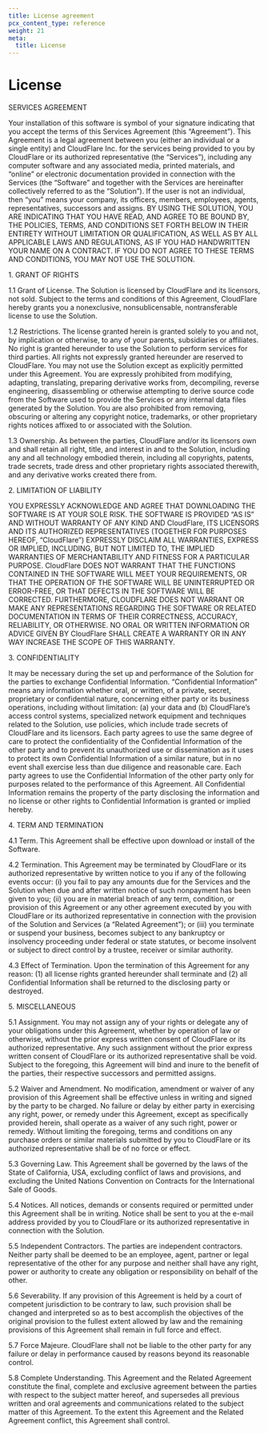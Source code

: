 ```yaml
---
title: License agreement
pcx_content_type: reference
weight: 21
meta:
  title: License
---
```


# License

SERVICES AGREEMENT

Your installation of this software is symbol of your signature indicating that you accept the terms of this Services Agreement (this “Agreement”). This Agreement is a legal agreement between you (either an individual or a single entity) and CloudFlare Inc. for the services being provided to you by CloudFlare or its authorized representative (the “Services”), including any computer software and any associated media, printed materials, and “online” or electronic documentation provided in connection with the Services (the “Software” and together with the Services are hereinafter collectively referred to as the “Solution”). If the user is not an individual, then “you” means your company, its officers, members, employees, agents, representatives, successors and assigns. BY USING THE SOLUTION, YOU ARE INDICATING THAT YOU HAVE READ, AND AGREE TO BE BOUND BY, THE POLICIES, TERMS, AND CONDITIONS SET FORTH BELOW IN THEIR ENTIRETY WITHOUT LIMITATION OR QUALIFICATION, AS WELL AS BY ALL APPLICABLE LAWS AND REGULATIONS, AS IF YOU HAD HANDWRITTEN YOUR NAME ON A CONTRACT. IF YOU DO NOT AGREE TO THESE TERMS AND CONDITIONS, YOU MAY NOT USE THE SOLUTION.

1\. GRANT OF RIGHTS

1.1 Grant of License. The Solution is licensed by CloudFlare and its licensors, not sold. Subject to the terms and conditions of this Agreement, CloudFlare hereby grants you a nonexclusive, nonsublicensable, nontransferable license to use the Solution.

1.2 Restrictions. The license granted herein is granted solely to you and not, by implication or otherwise, to any of your parents, subsidiaries or affiliates. No right is granted hereunder to use the Solution to perform services for third parties. All rights not expressly granted hereunder are reserved to CloudFlare. You may not use the Solution except as explicitly permitted under this Agreement. You are expressly prohibited from modifying, adapting, translating, preparing derivative works from, decompiling, reverse engineering, disassembling or otherwise attempting to derive source code from the Software used to provide the Services or any internal data files generated by the Solution. You are also prohibited from removing, obscuring or altering any copyright notice, trademarks, or other proprietary rights notices affixed to or associated with the Solution.

1.3 Ownership. As between the parties, CloudFlare and/or its licensors own and shall retain all right, title, and interest in and to the Solution, including any and all technology embodied therein, including all copyrights, patents, trade secrets, trade dress and other proprietary rights associated therewith, and any derivative works created there from.

2\. LIMITATION OF LIABILITY

YOU EXPRESSLY ACKNOWLEDGE AND AGREE THAT DOWNLOADING THE SOFTWARE IS AT YOUR SOLE RISK. THE SOFTWARE IS PROVIDED “AS IS” AND WITHOUT WARRANTY OF ANY KIND AND CloudFlare, ITS LICENSORS AND ITS AUTHORIZED REPRESENTATIVES (TOGETHER FOR PURPOSES HEREOF, “CloudFlare”) EXPRESSLY DISCLAIM ALL WARRANTIES, EXPRESS OR IMPLIED, INCLUDING, BUT NOT LIMITED TO, THE IMPLIED WARRANTIES OF MERCHANTABILITY AND FITNESS FOR A PARTICULAR PURPOSE. CloudFlare DOES NOT WARRANT THAT THE FUNCTIONS CONTAINED IN THE SOFTWARE WILL MEET YOUR REQUIREMENTS, OR THAT THE OPERATION OF THE SOFTWARE WILL BE UNINTERRUPTED OR ERROR-FREE, OR THAT DEFECTS IN THE SOFTWARE WILL BE CORRECTED. FURTHERMORE, CLOUDFLARE DOES NOT WARRANT OR MAKE ANY REPRESENTATIONS REGARDING THE SOFTWARE OR RELATED DOCUMENTATION IN TERMS OF THEIR CORRECTNESS, ACCURACY, RELIABILITY, OR OTHERWISE. NO ORAL OR WRITTEN INFORMATION OR ADVICE GIVEN BY CloudFlare SHALL CREATE A WARRANTY OR IN ANY WAY INCREASE THE SCOPE OF THIS WARRANTY.

3\. CONFIDENTIALITY

It may be necessary during the set up and performance of the Solution for the parties to exchange Confidential Information. “Confidential Information” means any information whether oral, or written, of a private, secret, proprietary or confidential nature, concerning either party or its business operations, including without limitation: (a) your data and (b) CloudFlare’s access control systems, specialized network equipment and techniques related to the Solution, use policies, which include trade secrets of CloudFlare and its licensors. Each party agrees to use the same degree of care to protect the confidentiality of the Confidential Information of the other party and to prevent its unauthorized use or dissemination as it uses to protect its own Confidential Information of a similar nature, but in no event shall exercise less than due diligence and reasonable care. Each party agrees to use the Confidential Information of the other party only for purposes related to the performance of this Agreement. All Confidential Information remains the property of the party disclosing the information and no license or other rights to Confidential Information is granted or implied hereby.

4\. TERM AND TERMINATION

4.1 Term. This Agreement shall be effective upon download or install of the Software.

4.2 Termination. This Agreement may be terminated by CloudFlare or its authorized representative by written notice to you if any of the following events occur: (i) you fail to pay any amounts due for the Services and the Solution when due and after written notice of such nonpayment has been given to you; (ii) you are in material breach of any term, condition, or provision of this Agreement or any other agreement executed by you with CloudFlare or its authorized representative in connection with the provision of the Solution and Services (a “Related Agreement”); or (iii) you terminate or suspend your business, becomes subject to any bankruptcy or insolvency proceeding under federal or state statutes, or become insolvent or subject to direct control by a trustee, receiver or similar authority.

4.3 Effect of Termination. Upon the termination of this Agreement for any reason: (1) all license rights granted hereunder shall terminate and (2) all Confidential Information shall be returned to the disclosing party or destroyed.

5\. MISCELLANEOUS

5.1 Assignment. You may not assign any of your rights or delegate any of your obligations under this Agreement, whether by operation of law or otherwise, without the prior express written consent of CloudFlare or its authorized representative. Any such assignment without the prior express written consent of CloudFlare or its authorized representative shall be void. Subject to the foregoing, this Agreement will bind and inure to the benefit of the parties, their respective successors and permitted assigns.

5.2 Waiver and Amendment. No modification, amendment or waiver of any provision of this Agreement shall be effective unless in writing and signed by the party to be charged. No failure or delay by either party in exercising any right, power, or remedy under this Agreement, except as specifically provided herein, shall operate as a waiver of any such right, power or remedy. Without limiting the foregoing, terms and conditions on any purchase orders or similar materials submitted by you to CloudFlare or its authorized representative shall be of no force or effect.

5.3 Governing Law. This Agreement shall be governed by the laws of the State of California, USA, excluding conflict of laws and provisions, and excluding the United Nations Convention on Contracts for the International Sale of Goods.

5.4 Notices. All notices, demands or consents required or permitted under this Agreement shall be in writing. Notice shall be sent to you at the e-mail address provided by you to CloudFlare or its authorized representative in connection with the Solution.

5.5 Independent Contractors. The parties are independent contractors. Neither party shall be deemed to be an employee, agent, partner or legal representative of the other for any purpose and neither shall have any right, power or authority to create any obligation or responsibility on behalf of the other.

5.6 Severability. If any provision of this Agreement is held by a court of competent jurisdiction to be contrary to law, such provision shall be changed and interpreted so as to best accomplish the objectives of the original provision to the fullest extent allowed by law and the remaining provisions of this Agreement shall remain in full force and effect.

5.7 Force Majeure. CloudFlare shall not be liable to the other party for any failure or delay in performance caused by reasons beyond its reasonable control.

5.8 Complete Understanding. This Agreement and the Related Agreement constitute the final, complete and exclusive agreement between the parties with respect to the subject matter hereof, and supersedes all previous written and oral agreements and communications related to the subject matter of this Agreement. To the extent this Agreement and the Related Agreement conflict, this Agreement shall control.
